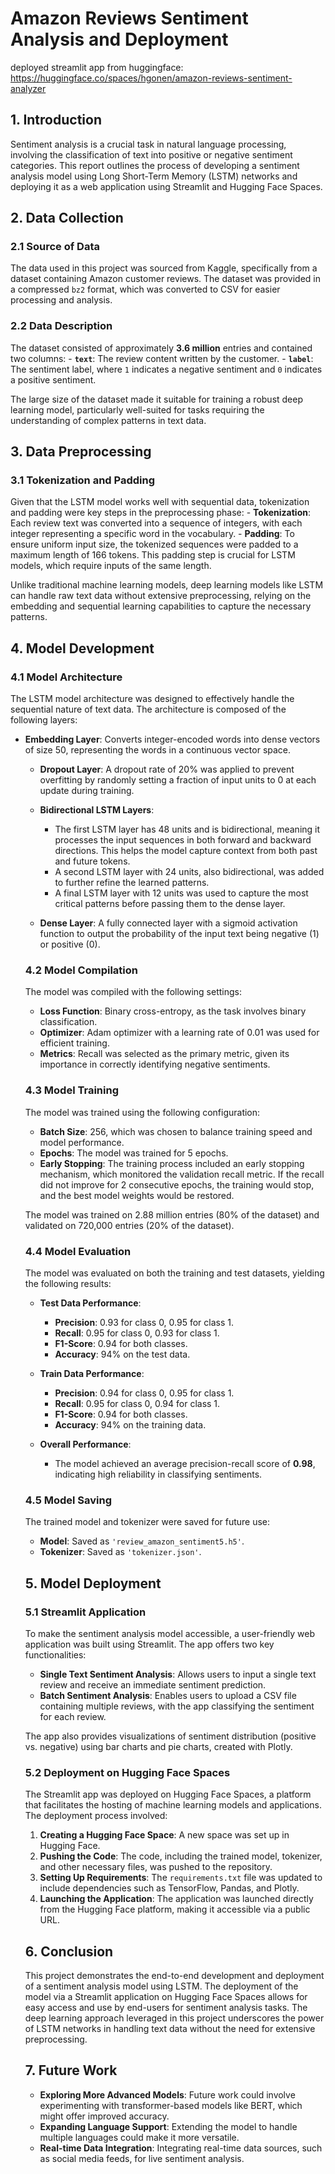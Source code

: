 # Amazon Reviews Sentiment Analysis and Deployment

deployed streamlit app from huggingface: https://huggingface.co/spaces/hgonen/amazon-reviews-sentiment-analyzer


## **1. Introduction**

Sentiment analysis is a crucial task in natural language processing, involving the classification of text into positive or negative sentiment categories. This report outlines the process of developing a sentiment analysis model using Long Short-Term Memory (LSTM) networks and deploying it as a web application using Streamlit and Hugging Face Spaces.
    
## **2. Data Collection**
    
### **2.1 Source of Data**
The data used in this project was sourced from Kaggle, specifically from a dataset containing Amazon customer reviews. The dataset was provided in a compressed `bz2` format, which was converted to CSV for easier processing and analysis.
    
### **2.2 Data Description**
The dataset consisted of approximately **3.6 million** entries and contained two columns:
    - **`text`**: The review content written by the customer.
    - **`label`**: The sentiment label, where `1` indicates a negative sentiment and `0` indicates a positive sentiment.
    
 The large size of the dataset made it suitable for training a robust deep learning model, particularly well-suited for tasks requiring the understanding of complex patterns in text data.
    
 ## **3. Data Preprocessing**
    
 ### **3.1 Tokenization and Padding**
Given that the LSTM model works well with sequential data, tokenization and padding were key steps in the preprocessing phase:
    - **Tokenization**: Each review text was converted into a sequence of integers, with each integer representing a specific word in the vocabulary.
    - **Padding**: To ensure uniform input size, the tokenized sequences were padded to a maximum length of 166 tokens. This padding step is crucial for LSTM models, which require inputs of the same length.
    
Unlike traditional machine learning models, deep learning models like LSTM can handle raw text data without extensive preprocessing, relying on the embedding and sequential learning capabilities to capture the necessary patterns.
    
## **4. Model Development**
    
 ### **4.1 Model Architecture**
 The LSTM model architecture was designed to effectively handle the sequential nature of text data. The architecture is composed of the following layers:
    
 - **Embedding Layer**: Converts integer-encoded words into dense vectors of size 50, representing the words in a continuous vector space.
      
    - **Dropout Layer**: A dropout rate of 20% was applied to prevent overfitting by randomly setting a fraction of input units to 0 at each update during training.
      
    - **Bidirectional LSTM Layers**: 
      - The first LSTM layer has 48 units and is bidirectional, meaning it processes the input sequences in both forward and backward directions. This helps the model capture context from both past and future tokens.
      - A second LSTM layer with 24 units, also bidirectional, was added to further refine the learned patterns.
      - A final LSTM layer with 12 units was used to capture the most critical patterns before passing them to the dense layer.
      
    - **Dense Layer**: A fully connected layer with a sigmoid activation function to output the probability of the input text being negative (1) or positive (0).
    
    ### **4.2 Model Compilation**
    The model was compiled with the following settings:
    - **Loss Function**: Binary cross-entropy, as the task involves binary classification.
    - **Optimizer**: Adam optimizer with a learning rate of 0.01 was used for efficient training.
    - **Metrics**: Recall was selected as the primary metric, given its importance in correctly identifying negative sentiments.
    
    ### **4.3 Model Training**
    The model was trained using the following configuration:
    - **Batch Size**: 256, which was chosen to balance training speed and model performance.
    - **Epochs**: The model was trained for 5 epochs.
    - **Early Stopping**: The training process included an early stopping mechanism, which monitored the validation recall metric. If the recall did not improve for 2 consecutive epochs, the training would stop, and the best model weights would be restored.
    
    The model was trained on 2.88 million entries (80% of the dataset) and validated on 720,000 entries (20% of the dataset).
    
    ### **4.4 Model Evaluation**
    The model was evaluated on both the training and test datasets, yielding the following results:
    
    - **Test Data Performance**:
      - **Precision**: 0.93 for class 0, 0.95 for class 1.
      - **Recall**: 0.95 for class 0, 0.93 for class 1.
      - **F1-Score**: 0.94 for both classes.
      - **Accuracy**: 94% on the test data.
    
    - **Train Data Performance**:
      - **Precision**: 0.94 for class 0, 0.95 for class 1.
      - **Recall**: 0.95 for class 0, 0.94 for class 1.
      - **F1-Score**: 0.94 for both classes.
      - **Accuracy**: 94% on the training data.
    
    - **Overall Performance**:
      - The model achieved an average precision-recall score of **0.98**, indicating high reliability in classifying sentiments.
    
    ### **4.5 Model Saving**
    The trained model and tokenizer were saved for future use:
    - **Model**: Saved as `'review_amazon_sentiment5.h5'`.
    - **Tokenizer**: Saved as `'tokenizer.json'`.
    
    ## **5. Model Deployment**
    
    ### **5.1 Streamlit Application**
    To make the sentiment analysis model accessible, a user-friendly web application was built using Streamlit. The app offers two key functionalities:
    - **Single Text Sentiment Analysis**: Allows users to input a single text review and receive an immediate sentiment prediction.
    - **Batch Sentiment Analysis**: Enables users to upload a CSV file containing multiple reviews, with the app classifying the sentiment for each review.
    
    The app also provides visualizations of sentiment distribution (positive vs. negative) using bar charts and pie charts, created with Plotly.
    
    ### **5.2 Deployment on Hugging Face Spaces**
    The Streamlit app was deployed on Hugging Face Spaces, a platform that facilitates the hosting of machine learning models and applications. The deployment process involved:
    1. **Creating a Hugging Face Space**: A new space was set up in Hugging Face.
    2. **Pushing the Code**: The code, including the trained model, tokenizer, and other necessary files, was pushed to the repository.
    3. **Setting Up Requirements**: The `requirements.txt` file was updated to include dependencies such as TensorFlow, Pandas, and Plotly.
    4. **Launching the Application**: The application was launched directly from the Hugging Face platform, making it accessible via a public URL.
    
    ## **6. Conclusion**
    This project demonstrates the end-to-end development and deployment of a sentiment analysis model using LSTM. The deployment of the model via a Streamlit application on Hugging Face Spaces allows for easy access and use by end-users for sentiment analysis tasks. The deep learning approach leveraged in this project underscores the power of LSTM networks in handling text data without the need for extensive preprocessing.
    
    ## **7. Future Work**
    - **Exploring More Advanced Models**: Future work could involve experimenting with transformer-based models like BERT, which might offer improved accuracy.
    - **Expanding Language Support**: Extending the model to handle multiple languages could make it more versatile.
    - **Real-time Data Integration**: Integrating real-time data sources, such as social media feeds, for live sentiment analysis.
